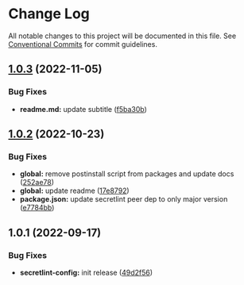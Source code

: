 # Change Log

All notable changes to this project will be documented in this file.
See [Conventional Commits](https://conventionalcommits.org) for commit guidelines.

## [1.0.3](https://github.com/ggascoigne/shareable-configs/compare/@ggascoigne/secretlint-config@1.0.2...@ggascoigne/secretlint-config@1.0.3) (2022-11-05)

### Bug Fixes

- **readme.md:** update subtitle ([f5ba30b](https://github.com/ggascoigne/shareable-configs/commit/f5ba30bbc07640e51612ac490af98c8133850d98))

## [1.0.2](https://github.com/ggascoigne/shareable-configs/compare/@ggascoigne/secretlint-config@1.0.1...@ggascoigne/secretlint-config@1.0.2) (2022-10-23)

### Bug Fixes

- **global:** remove postinstall script from packages and update docs ([252ae78](https://github.com/ggascoigne/shareable-configs/commit/252ae787ec89902f130ee28d2af63255fdfabb4d))
- **global:** update readme ([17e8792](https://github.com/ggascoigne/shareable-configs/commit/17e879243244bf28136e24deef02522147abe451))
- **package.json:** update secretlint peer dep to only major version ([e7784bb](https://github.com/ggascoigne/shareable-configs/commit/e7784bbc6aab4759704eff5839d92ed9a7e62193))

## 1.0.1 (2022-09-17)

### Bug Fixes

- **secretlint-config:** init release ([49d2f56](https://github.com/ggascoigne/shareable-configs/commit/49d2f5634ea3c59fc8084ce0597729d95a4c0c5c))
